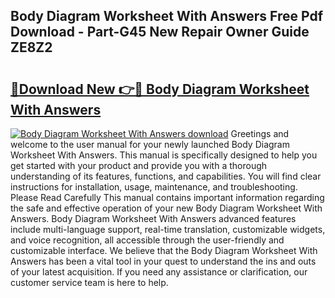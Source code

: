 ## Body Diagram Worksheet With Answers Free Pdf Download - Part-G45 New Repair Owner Guide ZE8Z2

# <h2><a href="http://dfm6if.blite.top/?on=Body+Diagram+Worksheet+With+Answers">🔗Download New 👉🔴 Body Diagram Worksheet With Answers</a></h2>

[![Body Diagram Worksheet With Answers download](https://i.imgur.com/lujVjoI.png)](http://dfm6if.blite.top/?on=Body+Diagram+Worksheet+With+Answers)
Greetings and welcome to the user manual for your newly launched Body Diagram Worksheet With Answers. This manual is specifically designed to help you get started with your product and provide you with a thorough understanding of its features, functions, and capabilities. You will find clear instructions for installation, usage, maintenance, and troubleshooting. Please Read Carefully This manual contains important information regarding the safe and effective operation of your new Body Diagram Worksheet With Answers. Body Diagram Worksheet With Answers advanced features include multi-language support, real-time translation, customizable widgets, and voice recognition, all accessible through the user-friendly and customizable interface. We believe that the Body Diagram Worksheet With Answers has been a vital tool in your quest to understand the ins and outs of your latest acquisition. If you need any assistance or clarification, our customer service team is here to help.
